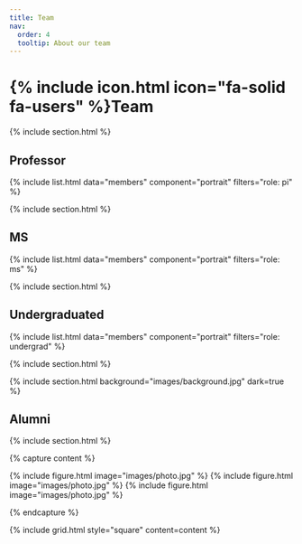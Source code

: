 ```yaml
---
title: Team
nav:
  order: 4
  tooltip: About our team
---
```


# {% include icon.html icon="fa-solid fa-users" %}Team

{% include section.html %}

## Professor

{% include list.html data="members" component="portrait" filters="role: pi" %}

{% include section.html %}

<!-- ## Post-Doc

{% include list.html data="members" component="portrait" filters="role: postdoc" %}

{% include section.html %} -->

<!-- ## Ph.D
{% include list.html data="members" component="portrait" filters="role: phd" %}

{% include section.html %} -->

## MS

{% include list.html data="members" component="portrait" filters="role: ms" %}

{% include section.html %}

## Undergraduated

{% include list.html data="members" component="portrait" filters="role: undergrad" %}

{% include section.html %}


{% include section.html background="images/background.jpg" dark=true %}

## Alumni

{% include section.html %}

{% capture content %}

{% include figure.html image="images/photo.jpg" %}
{% include figure.html image="images/photo.jpg" %}
{% include figure.html image="images/photo.jpg" %}

{% endcapture %}

{% include grid.html style="square" content=content %}
